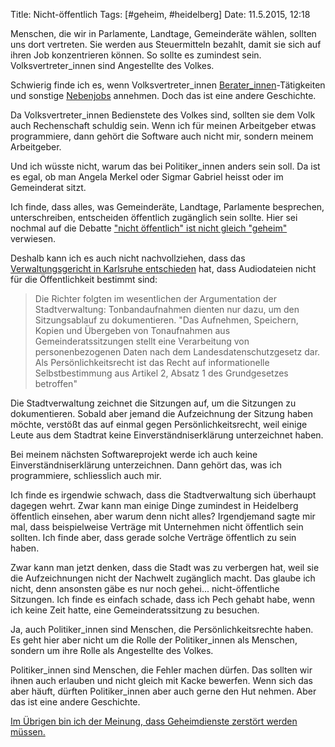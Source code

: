Title: Nicht-öffentlich
Tags: [#geheim, #heidelberg]
Date: 11.5.2015, 12:18

Menschen, die wir in Parlamente, Landtage, Gemeinderäte wählen, sollten uns dort vertreten. Sie werden aus Steuermitteln bezahlt, damit sie sich auf ihren Job konzentrieren können. So sollte es zumindest sein. Volksvertreter_innen sind Angestellte des Volkes.

Schwierig finde ich es, wenn Volksvertreter_innen [Berater_innen](http://www.horizont.net/medien/nachrichten/Axel-Springer-Ex-Pirat-Lauer-wird-Leiter-Strategische-Innovationen-134017)-Tätigkeiten und sonstige [Nebenjobs](http://www.spiegel.de/politik/deutschland/nebeneinkuenfte-im-bundestag-123-abgeordnete-haben-nebenjob-a-959844.html) annehmen. Doch das ist eine andere Geschichte.

Da Volksvertreter_innen Bedienstete des Volkes sind, sollten sie dem Volk auch Rechenschaft schuldig sein. Wenn ich für meinen Arbeitgeber etwas programmiere, dann gehört die Software auch nicht mir, sondern meinem Arbeitgeber.

Und ich wüsste nicht, warum das bei Politiker_innen anders sein soll. Da ist es egal, ob man Angela Merkel oder Sigmar Gabriel heisst oder im Gemeinderat sitzt.

Ich finde, dass alles, was Gemeinderäte, Landtage, Parlamente besprechen, unterschreiben, entscheiden öffentlich zugänglich sein sollte. Hier sei nochmal auf die Debatte ["nicht öffentlich" ist nicht gleich "geheim"](https://netzpolitik.org/2015/bundesregierung-geheime-nebenabrede-zur-vorratsdatenspeicherung-ist-nicht-geheim-nur-nicht-oeffentlich/) verwiesen.

Deshalb kann ich es auch nicht nachvollziehen, dass das [Verwaltungsgericht in Karlsruhe entschieden](www.rnz.de/nachrichten/heidelberg_artikel,asdasd_arid,96880.html) hat, dass Audiodateien nicht für die Öffentlichkeit bestimmt sind:

> Die Richter folgten im wesentlichen der Argumentation der Stadtverwaltung: Tonbandaufnahmen dienten nur dazu, um den Sitzungsablauf zu dokumentieren. "Das Aufnehmen, Speichern, Kopien und Übergeben von Tonaufnahmen aus Gemeinderatssitzungen stellt eine Verarbeitung von personenbezogenen Daten nach dem Landesdatenschutzgesetz dar. Als Persönlichkeitsrecht ist das Recht auf informationelle Selbstbestimmung aus Artikel 2, Absatz 1 des Grundgesetzes betroffen"

Die Stadtverwaltung zeichnet die Sitzungen auf, um die Sitzungen zu dokumentieren. Sobald aber jemand die Aufzeichnung der Sitzung haben möchte, verstößt das auf einmal gegen Persönlichkeitsrecht, weil einige Leute aus dem Stadtrat keine Einverständniserklärung unterzeichnet haben.

Bei meinem nächsten Softwareprojekt werde ich auch keine Einverständniserklärung unterzeichnen. Dann gehört das, was ich programmiere, schliesslich auch mir.

Ich finde es irgendwie schwach, dass die Stadtverwaltung sich überhaupt dagegen wehrt. Zwar kann man einige Dinge zumindest in Heidelberg öffentlich einsehen, aber warum denn nicht alles? Irgendjemand sagte mir mal, dass beispielweise Verträge mit Unternehmen nicht öffentlich sein sollten. Ich finde aber, dass gerade solche Verträge öffentlich zu sein haben.

Zwar kann man jetzt denken, dass die Stadt was zu verbergen hat, weil sie die Aufzeichnungen nicht der Nachwelt zugänglich macht. Das glaube ich nicht, denn ansonsten gäbe es nur noch gehei... nicht-öffentliche Sitzungen. Ich finde es einfach schade, dass ich Pech gehabt habe, wenn ich keine Zeit hatte, eine Gemeinderatssitzung zu besuchen.

Ja, auch Politiker_innen sind Menschen, die Persönlichkeitsrechte haben. Es geht hier aber nicht um die Rolle der Politiker_innen als Menschen, sondern um ihre Rolle als Angestellte des Volkes.

Politiker_innen sind Menschen, die Fehler machen dürfen. Das sollten wir ihnen auch erlauben und nicht gleich mit Kacke bewerfen. Wenn sich das aber häuft, dürften Politiker_innen aber auch gerne den Hut nehmen. Aber das ist eine andere Geschichte.

[Im Übrigen bin ich der Meinung, dass Ge­heim­diens­te zerstört werden müssen.](https://bullenscheisse.de/2015/zweck-und-mittel/)
